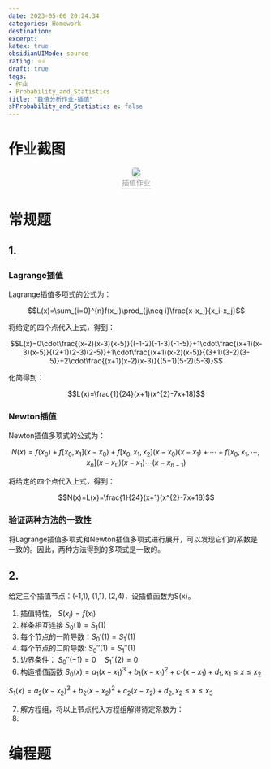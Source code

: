 ```yaml
---
date: 2023-05-06 20:24:34
categories: Homework 
destination: 
excerpt: 
katex: true
obsidianUIMode: source
rating: ⭐⭐
draft: true
tags:  
- 作业 
- Probability_and_Statistics 
title: "数值分析作业-插值"
shProbability_and_Statistics e: false
---
```


# 作业截图

<center>
    <img style="border-radius: 0.3125em;
    box-shadow: 0 2px 4px 0 rgba(34,36,38,.12),0 2px 10px 0 rgba(34,36,38,.08);"
    src="https://search.pstatic.net/common?src=https://i.imgur.com/Z1z5wjE.png">
    <br>
    <div style="color:orange; border-bottom: 1px solid #d9d9d9;
    display: inline-block;
    color: #999;
    padding: 2px;">插值作业
    </div>
</center>

# 常规题

## 1.

### Lagrange插值

Lagrange插值多项式的公式为：

$$L(x)=\sum_{i=0}^{n}f(x_i)\prod_{j\neq i}\frac{x-x_j}{x_i-x_j}$$

将给定的四个点代入上式，得到：

$$L(x)=0\cdot\frac{(x-2)(x-3)(x-5)}{(-1-2)(-1-3)(-1-5)}+1\cdot\frac{(x+1)(x-3)(x-5)}{(2+1)(2-3)(2-5)}+1\cdot\frac{(x+1)(x-2)(x-5)}{(3+1)(3-2)(3-5)}+2\cdot\frac{(x+1)(x-2)(x-3)}{(5+1)(5-2)(5-3)}$$

化简得到：

$$L(x)=\frac{1}{24}(x+1)(x^{2}-7x+18)$$

### Newton插值

Newton插值多项式的公式为：

$$N(x)=f(x_0)+f[x_0,x_1](x-x_0)+f[x_0,x_1,x_2](x-x_0)(x-x_1)+\cdots+f[x_0,x_1,\cdots,x_n](x-x_0)(x-x_1)\cdots(x-x_{n-1})$$


将给定的四个点代入上式，得到：

$$N(x)=L(x)=\frac{1}{24}(x+1)(x^{2}-7x+18)$$

### 验证两种方法的一致性

将Lagrange插值多项式和Newton插值多项式进行展开，可以发现它们的系数是一致的。因此，两种方法得到的多项式是一致的。


## 2.

给定三个插值节点：(-1,1), (1,1), (2,4)，设插值函数为S(x)。
1. 插值特性， $S\left(x_i\right)=f\left(x_i\right)$
2. 样条相互连接 $S_0(1) =  S_1(1)$
3. 每个节点的一阶导数：$S_0'(1) = S_1'(1)$
4. 每个节点的二阶导数: $S_0''(1) =  S_1''(1)$
5. 边界条件： $S_0''(-1) = 0 \quad S_1''(2) = 0$
6. 构造插值函数
$S_0(x) = a_1(x - x_1)^3 + b_1(x - x_1)^2 + c_1(x - x_1) + d_1, x_1 \leqslant x \leqslant x_2$

$S_1(x) = a_2(x - x_2)^3 + b_2(x - x_2)^2 + c_2(x - x_2) + d_2, x_2 \leqslant x \leqslant x_3$

7. 解方程组，将以上节点代入方程组解得待定系数为：
6. 

# 编程题


